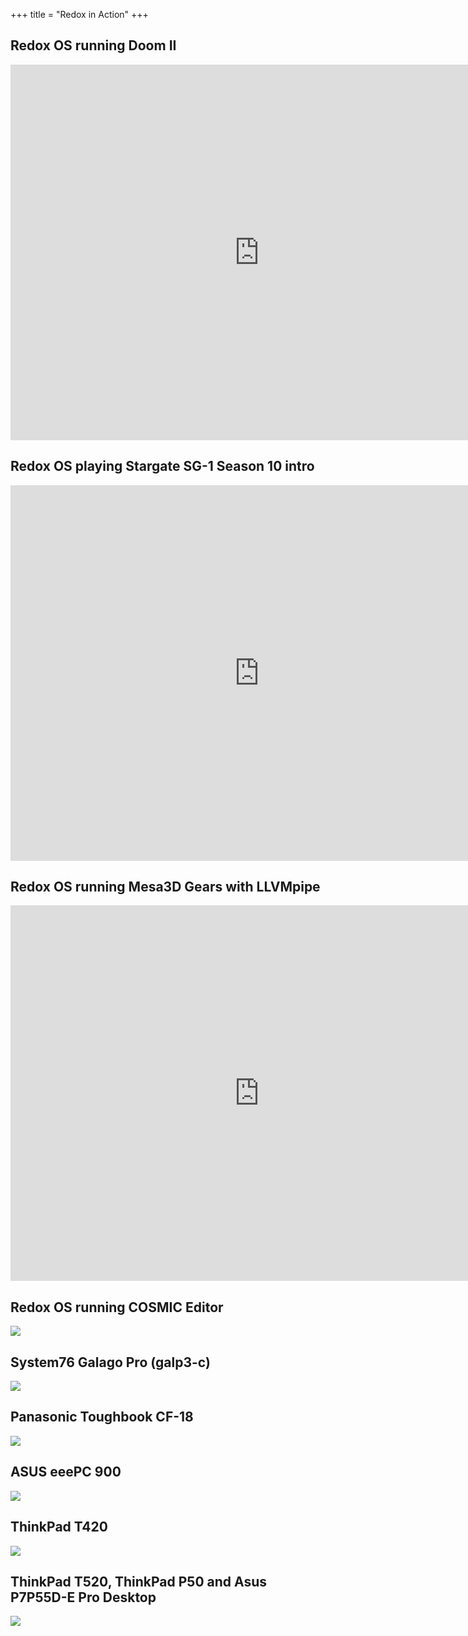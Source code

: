 +++
title = "Redox in Action"
+++

## Redox OS running Doom II
 <iframe src="https://vid.puffyan.us/embed/-wwwYIqfQik" style="border:none;height:601px;width:796px;" title="Invidious video player"></iframe> 

## Redox OS playing Stargate SG-1 Season 10 intro
 <iframe src="https://vid.puffyan.us/embed/3cPekY4c9Hc" style="border:none;height:601px;width:796px;" title="Invidious video player"></iframe> 

## Redox OS running Mesa3D Gears with LLVMpipe
 <iframe src="https://vid.puffyan.us/embed/ADSvEA_YY7E" style="border:none;height:601px;width:796px;" title="Invidious video player"></iframe> 

## Redox OS running COSMIC Editor
<img class="img-responsive" src="/img/screenshot/cosmic-edit-redox.png"/>

## System76 Galago Pro (galp3-c)
<img class="img-responsive" src="/img/hardware/system76-galp3-c.jpg"/>

## Panasonic Toughbook CF-18
<img class="img-responsive" src="/img/hardware/panasonic-toughbook-cf18.png"/>

## ASUS eeePC 900
<img class="img-responsive" src="/img/hardware/asus-eepc-900.png"/>

## ThinkPad T420
<img class="img-responsive" src="/img/hardware/thinkpad-t420.png"/>

## ThinkPad T520, ThinkPad P50 and Asus P7P55D-E Pro Desktop
<img class="img-responsive" src="/img/hardware/T520-P50-Asus-Desktop.jpg"/>
